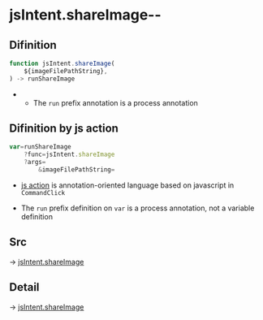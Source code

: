 # jsIntent.shareImage--

## Difinition

```js.js
function jsIntent.shareImage(
	${imageFilePathString},
) -> runShareImage
```

- - The `run` prefix annotation is a process annotation


## Difinition by js action

```js.js
var=runShareImage
	?func=jsIntent.shareImage
	?args=
		&imageFilePathString=
```

- [js action](#) is annotation-oriented language based on javascript in `CommandClick`

- The `run` prefix definition on `var` is a process annotation, not a variable definition

## Src

-> [jsIntent.shareImage](https://github.com/puutaro/CommandClick/blob/master/app/src/main/java/com/puutaro/commandclick/fragment_lib/terminal_fragment/js_interface/JsIntent.kt#L125)

## Detail

-> [jsIntent.shareImage](https://github.com/puutaro/CommandClick/blob/master/md/developer/js_interface/details/JsIntent/shareImage.md)
